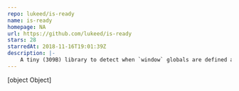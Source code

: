 ```yaml
---
repo: lukeed/is-ready
name: is-ready
homepage: NA
url: https://github.com/lukeed/is-ready
stars: 28
starredAt: 2018-11-16T19:01:39Z
description: |-
    A tiny (309B) library to detect when `window` globals are defined and ready to use~!
---
```


[object Object]
